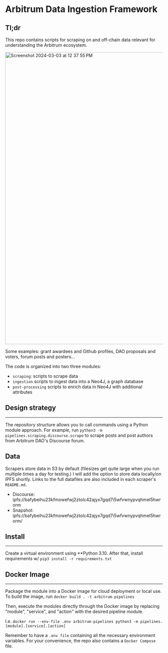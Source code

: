 # Arbitrum Data Ingestion Framework

## Tl;dr 

This repo contains scripts for scraping on and off-chain data relevant for understanding the Arbitrum ecosystem.

<img width="932" alt="Screenshot 2024-03-03 at 12 37 55 PM" src="https://github.com/jchanolm/arbitrum-data/assets/160365885/c90054de-498b-4094-aaa3-7cdd4333d8c2">


Some examples: grant awardees and Github profiles, DAO proposals and voters, forum posts and posters...

The code is organized into two three modules:
- `scraping`: scripts to scrape data
- `ingestion` scripts to ingest data into a Neo4J, a graph database
- `post-processing` scripts to enrich data in Neo4J with additional attributes


## Design strategy
---- 
The repository structure allows you to call commands using a Python module approach. 
For example, run `python3 -m pipelines.scraping.discourse.scrape` 
to scrape posts and post authors from Arbitrum DAO's Discourse forum.

## Data

Scrapers store data in S3 by default (filesizes get quite large when you run multiple times a day for testing.)
I will add the option to store data locally/on IPFS shortly.
Links to the full datafiles are also included in each scraper's `README.md`.
- Discourse: ipfs://bafybeihu23kfmowefwj2ztolc42ajyx7gqd7i5wfvwnypvqhmel5hwrorm
- Snapshot: ipfs://bafybeihu23kfmowefwj2ztolc42ajyx7gqd7i5wfvwnypvqhmel5hwrorm/


## Install
---- 
Create a virtual environment using **Python 3.10. 
After that, install requirements w/ `pip3 install -r requirements.txt`


## Docker Image
-----
Package the module into a Docker image for cloud deployment or local use. 
To build the image, run 
`docker build . -t arbitrum-pipelines`
 
Then, execute the modules directly through the Docker image 
by replacing "module", "service", and "action" with the desired pipeline module. 

I.e.  `docker run --env-file .env arbitrum-pipelines python3 -m pipelines.[module].[service].[action]`

Remember to have a `.env file` containing all the necessary environment variables. 
For your convenience, the repo also contains a `Docker Compose` file. 









